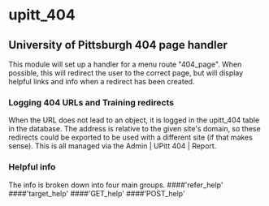 # upitt_404
## University of Pittsburgh 404 page handler

This module will set up a handler for a menu route "404_page".  When possible, this will
redirect the user to the correct page, but will display helpful links and info when a 
redirect has been created.

### Logging 404 URLs and Training redirects 
When the URL does not lead to an object, it is logged in the upitt_404 table in the 
database.  The address is relative to the given site's domain, so these redirects could 
be exported to be used with a different site (if that makes sense).  This is all managed
via the Admin | UPitt 404 | Report.


### Helpful info
The info is broken down into four main groups.
####'refer_help'
####'target_help'
####'GET_help'
####'POST_help'
